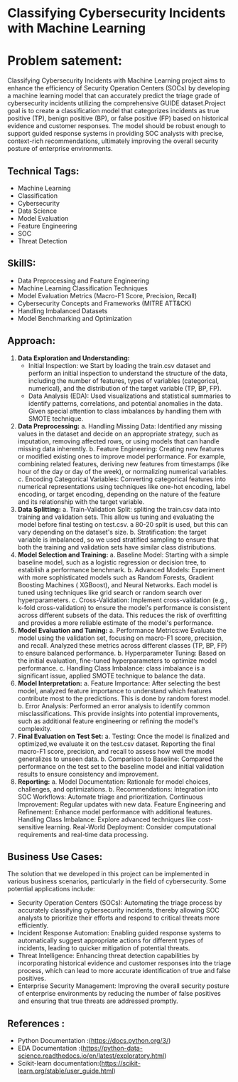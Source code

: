 # Classifying Cybersecurity Incidents with Machine Learning
# Problem satement:
Classifying Cybersecurity Incidents with Machine Learning project aims to enhance the efficiency of Security Operation Centers (SOCs) by developing a machine learning model that can accurately predict the triage grade of cybersecurity incidents utilizing the comprehensive GUIDE dataset.Project goal is to create a classification model that categorizes incidents as true positive (TP), benign positive (BP), or false positive (FP) based on historical evidence and customer responses. The model should be robust enough to support guided response systems in providing SOC analysts with precise, context-rich recommendations, ultimately improving the overall security posture of enterprise environments.

## Technical Tags:
* Machine Learning
* Classification
* Cybersecurity
* Data Science
* Model Evaluation
* Feature Engineering
* SOC
* Threat Detection


## SkillS:
* Data Preprocessing and Feature Engineering
* Machine Learning Classification Techniques
* Model Evaluation Metrics (Macro-F1 Score, Precision, Recall)
* Cybersecurity Concepts and Frameworks (MITRE ATT&CK)
* Handling Imbalanced Datasets
* Model Benchmarking and Optimization

## Approach:
1. **Data Exploration and Understanding:**
   - Initial Inspection: we Start by loading the train.csv dataset and perform an initial inspection to understand the structure of the data, including the number of 
     features, types of variables (categorical, numerical), and the distribution of the target variable (TP, BP, FP).
   -  Data Analysis (EDA): Used visualizations and statistical summaries to identify patterns, correlations, and potential anomalies in the data. Given special 
     attention to class imbalances by handling them with SMOTE technique.
2.	**Data Preprocessing:**
    a. Handling Missing Data: Identified any missing values in the dataset and decide on an appropriate strategy, such as imputation, removing affected rows, or using models 
        that can handle missing data inherently.
    b.	Feature Engineering: Creating new features or modified existing ones to improve model performance. For example, combining related features, deriving new features from 
        timestamps (like hour of the day or day of the week), or normalizing numerical variables.
    c.	Encoding Categorical Variables: Converting categorical features into numerical representations using techniques like one-hot encoding, label encoding, or target 
        encoding, depending on the nature of the feature and its relationship with the target variable.
3.	**Data Splitting:**
    a.  Train-Validation Split: spliting the train.csv data into training and validation sets. This allow us tuning and evaluating the model before final testing on test.csv. a 
        80-20 split is used, but this can vary depending on the dataset's size.
    b.	Stratification: the target variable is imbalanced, so we used stratified sampling to ensure that both the training and validation sets have similar class distributions.
4.	**Model Selection and Training:**
    a.	Baseline Model: Starting with a simple baseline model, such as a logistic regression or decision tree, to establish a performance benchmark. 
    b.	Advanced Models: Experiment with more sophisticated models such as Random Forests, Gradient Boosting Machines ( XGBoost), and Neural Networks. Each model is tuned using 
        techniques like grid search or random search over hyperparameters.
    c.	Cross-Validation: Implement cross-validation (e.g., k-fold cross-validation) to ensure the model's performance is consistent across different subsets of the data. This 
        reduces the risk of overfitting and provides a more reliable estimate of the model's performance.
5.	**Model Evaluation and Tuning:**
    a.	Performance Metrics:we Evaluate the model using the validation set, focusing on macro-F1 score, precision, and recall. Analyzed these metrics across different classes 
         (TP, BP, FP) to ensure balanced performance.
    b.	Hyperparameter Tuning: Based on the initial evaluation, fine-tuned hyperparameters to optimize model performance. 
    c.	Handling Class Imbalance: class imbalance is a significant issue, applied SMOTE technique to balance the data.
6.	**Model Interpretation:**
    a.	Feature Importance: After selecting the best model, analyzed feature importance to understand which features contribute most to the predictions. This is done by random 
        forest model.
    b.	Error Analysis: Performed an error analysis to identify common misclassifications. This provide insights into potential improvements, such as additional feature 
        engineering or refining the model's complexity.
7.	**Final Evaluation on Test Set:**
     a.	Testing: Once the model is finalized and optimized,we  evaluate it on the test.csv dataset. Reporting the final macro-F1 score, precision, and recall to assess how well 
        the model generalizes to unseen data.
     b.	Comparison to Baseline: Compared the performance on the test set to the baseline model and initial validation results to ensure consistency and improvement.
8. **Reporting:**
     a.  Model Documentation: Rationale for model choices, challenges, and optimizations.
     b. Recommendations:
        Integration into SOC Workflows: Automate triage and prioritization.
        Continuous Improvement: Regular updates with new data.
        Feature Engineering and Refinement: Enhance model performance with additional features.
        Handling Class Imbalance: Explore advanced techniques like cost-sensitive learning.
        Real-World Deployment: Consider computational requirements and real-time data processing.

## Business Use Cases:
The solution  that we developed in this project can be implemented in various business scenarios, particularly in the field of cybersecurity. Some potential applications include:
*	Security Operation Centers (SOCs): Automating the triage process by accurately classifying cybersecurity incidents, thereby allowing SOC analysts to prioritize their efforts and respond to critical threats more efficiently.
*	Incident Response Automation: Enabling guided response systems to automatically suggest appropriate actions for different types of incidents, leading to quicker mitigation of 
 potential threats.
*	Threat Intelligence: Enhancing threat detection capabilities by incorporating historical evidence and customer responses into the triage process, which can lead to more accurate identification of true and false positives.
*	Enterprise Security Management: Improving the overall security posture of enterprise environments by reducing the number of false positives and ensuring that true threats are addressed promptly.

## References :
* Python Documentation :(https://docs.python.org/3/)
* EDA Documentation :(https://python-data-science.readthedocs.io/en/latest/exploratory.html)
* Scikit-learn documentation:(https://scikit-learn.org/stable/user_guide.html)
